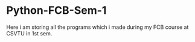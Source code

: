 # Python-FCB-Sem-1
Here i am storing all the programs which i made during my FCB course at CSVTU in 1st sem.
